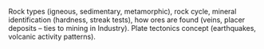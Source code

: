 Rock types (igneous, sedimentary, metamorphic), rock cycle, mineral identification (hardness, streak tests), how ores are found (veins, placer deposits – ties to mining in Industry). Plate tectonics concept (earthquakes, volcanic activity patterns).